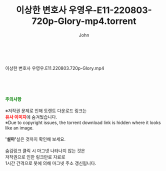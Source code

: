﻿---
layout: post
title:  "이상한 변호사 우영우-E11-220803-720p-Glory-mp4.torrent"
author: John
categories: [ 드라마 ]
tags: [  ]
image:  
description: "이상한 변호사 우영우-E11-220803-720p-Glory-mp4 torrent 정보 공유"
toc: true
toc_sticky: true
---

<br>
<div class="view-img">
<a class="view_image" href="https://torrentmobile60.com/bbs/view_image.php?fn=%2Fdata%2Ffile%2Fdrama%2F3735182707_RKMZesB9_69aceb6691c9ce46becd9c3259b0a95fbdfe01b8.jpg" target="_blank"><img alt="" class="img-tag" content="https://torrentmobile60.com/data/file/drama/3735182707_RKMZesB9_69aceb6691c9ce46becd9c3259b0a95fbdfe01b8.jpg" itemprop="image" src="https://torrentmobile60.com/data/file/drama/3735182707_RKMZesB9_69aceb6691c9ce46becd9c3259b0a95fbdfe01b8.jpg"/></a></div><div class="view-content" itemprop="description">
<p>이상한 변호사 우영우.E11.220803.720p-Glory.mp4<br/></p> </div>
    
<br><br><br>
<p data-ke-size="size16"><b><span style="color: green;">주의사항</span></b><br /><br />※저작권 문제로 인해 토렌트 다운로드 링크는<br /><b><span style="color: red;">유사 이미지</span></b>에 숨겨뒀습니다.<br />※Due to copyright issues, the torrent download link is hidden where it looks like an image.<br /><br /><b>'설마'</b>싶은 것까지 확인해 보세요.<br /><br />숨김링크 클릭 시 마그넷 나타나지 않는 것은<br />저작권으로 인한 링크만료 자료로<br />1시간 간격으로 봇에 의해 마그넷 주소 갱신됩니다.</p>
